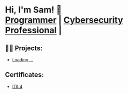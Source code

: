 <h1>
  Hi, I'm Sam! 👋<br/>
  <a href="https://github.com/sam-itu">Programmer</a> | 
  <a href="https://www.linkedin.com/in/sam-itu/">Cybersecurity Professional</a> | 
</h1>

<h2>👨‍💻 Projects:</h2>

- [Loading ...](https://github.com/sam-itu)

<h2>Certificates:</h2>

- [ITIL4](https://www.linkedin.com/in/sam-itu/)


<!--
**sam-itu/sam-itu** is a ✨ _special_ ✨ repository because its `README.md` (this file) appears on your GitHub profile.

Here are some ideas to get you started:

- 🔭 I’m currently working on ...
- 🌱 I’m currently learning ...
- 👯 I’m looking to collaborate on ...
- 🤔 I’m looking for help with ...
- 💬 Ask me about ...
- 📫 How to reach me: ...
- 😄 Pronouns: ...
- ⚡ Fun fact: ...
-->
